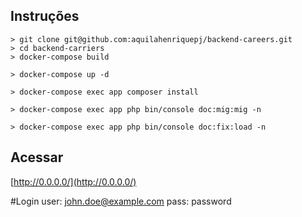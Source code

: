 ## Instruções 

```
> git clone git@github.com:aquilahenriquepj/backend-careers.git
> cd backend-carriers
> docker-compose build

> docker-compose up -d

> docker-compose exec app composer install

> docker-compose exec app php bin/console doc:mig:mig -n

> docker-compose exec app php bin/console doc:fix:load -n
```

## Acessar
[http://0.0.0.0/](http://0.0.0.0/)

#Login
user: john.doe@example.com 
pass: password
